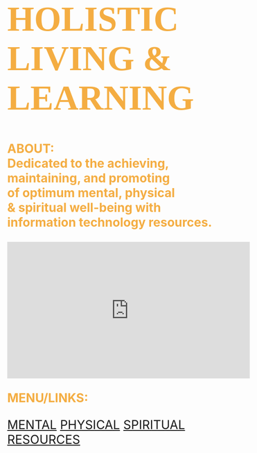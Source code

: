 <!DOCTYPE html>
<html lang="us-en">
	<head>
		<meta charset="UTF-8">
		<title></title>
	</head>
	<div style="width:100%; 
		background-image:url(https://i.ytimg.com/vi/PYFiPerugzA/hqdefault.jpg);
		background-repeat:no-repeat;
		background-size:cover;
		background-position: center center;">
		<h1 style="font-family:serif;font-size:80px;color:#f4ad42;">
			HOLISTIC LIVING & LEARNING
                </h1>
		<p style="font-weight:bold;font-size:28px;color:#f4ad42;">
			ABOUT:<br>
	                Dedicated to the achieving,<br>
			maintaining, and promoting<br> 
			of optimum mental, physical<br>
			& spiritual well-being with<br> 
			information technology resources.
		</p>
		<iframe width="560" height="315" 
			src="https://www.youtube.com/embed/I2fsYFzQ3Sk" 
			frameborder="0" allowfullscreen>
		</iframe>
		<p style="color:#f4ad42;font-size:28px;font-weight:bold;">
			MENU/LINKS:
			<nav style="font-size:28px;">
				<a style="text-decoration:underline" href="http://www.mooc-list.com/" target="_blank">MENTAL</a>
				<a style="text-decoration:underline" href="http://www.webmd.com/" target="_blank">PHYSICAL</a>
				<a style="text-decoration:underline" href="http://www.plotinus.com/" target="_blank">SPIRITUAL</a>
				<a style="text-decoration:underline" href="http://en.wikipedia.org/wiki/Main_Page"
					target="_blank">RESOURCES</a>
			</nav>
	</div>
</html>

